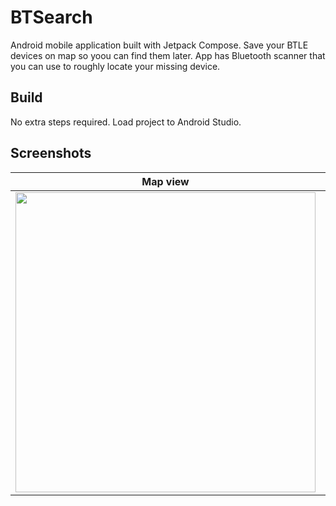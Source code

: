 # BTSearch
Android mobile application built with Jetpack Compose. Save your BTLE devices on map so yoou can find them later.
App has Bluetooth scanner that you can use to roughly locate your missing device.

## Build
No extra steps required. Load project to Android Studio.

## Screenshots

Map view                   |  Saved devices view       | Scan view                 |  Scan result view
:-------------------------:|:-------------------------:|:-------------------------:|:-------------------------:
<img height="480" src="https://user-images.githubusercontent.com/66251857/196040883-ad443cdc-65c6-461f-b6af-977c9764c6e7.jpg"> | <img height="480" src="https://user-images.githubusercontent.com/66251857/196040891-408563c0-4551-49aa-80ef-5d6029ba4f8c.jpg">  |  <img height="480" src="https://user-images.githubusercontent.com/66251857/196040895-5fd88955-2b7b-4951-9a93-ab68cf75e476.jpg"> | <img height="480" src="https://user-images.githubusercontent.com/66251857/196040897-84954b8a-0dc0-497f-89d8-8fdd57421c09.jpg">




